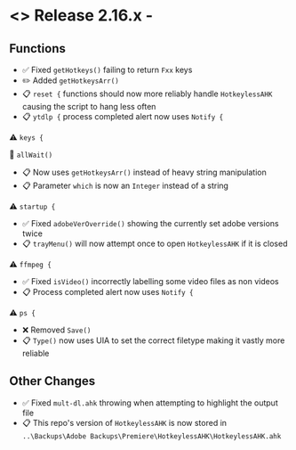 # <> Release 2.16.x - 

## Functions
- ✅ Fixed `getHotkeys()` failing to return `Fxx` keys
- ✏️ Added `getHotkeysArr()`
- 📋 `reset {` functions should now more reliably handle `HotkeylessAHK` causing the script to hang less often
- 📋 `ytdlp {` process completed alert now uses `Notify {`

⚠️ `keys {`

📍 `allWait()`
- 📋 Now uses `getHotkeysArr()` instead of heavy string manipulation
- 📋 Parameter `which` is now an `Integer` instead of a string

⚠️ `startup {`
- ✅ Fixed `adobeVerOverride()` showing the currently set adobe versions twice
- 📋 `trayMenu()` will now attempt once to open `HotkeylessAHK` if it is closed

⚠️ `ffmpeg {`
- ✅ Fixed `isVideo()` incorrectly labelling some video files as non videos
- 📋 Process completed alert now uses `Notify {`

⚠️ `ps {`
- ❌ Removed `Save()`
- 📋 `Type()` now uses UIA to set the correct filetype making it vastly more reliable

## Other Changes
- ✅ Fixed `mult-dl.ahk` throwing when attempting to highlight the output file
- 📋 This repo's version of `HotkeylessAHK` is now stored in `..\Backups\Adobe Backups\Premiere\HotkeylessAHK\HotkeylessAHK.ahk`